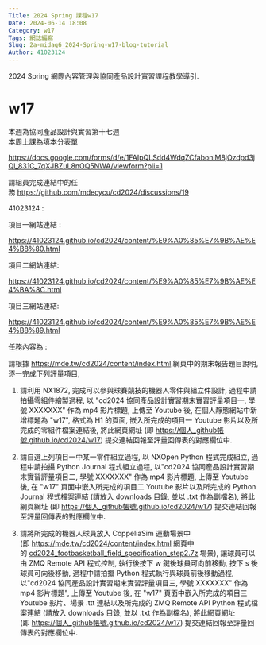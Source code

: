 ```yaml
---
Title: 2024 Spring 課程w17
Date: 2024-06-14 18:08
Category: w17
Tags: 網誌編寫
Slug: 2a-midag6_2024-Spring-w17-blog-tutorial
Author: 41023124
---
```


2024 Spring 網際內容管理與協同產品設計實習課程教學導引.

<!-- PELICAN_END_SUMMARY -->

# w17
<p><span>本週為協同產品設計與實習第十七週</span><br><span>本周上課為填本分表單</span></p>
<p><a href="https://docs.google.com/forms/d/e/1FAIpQLSdd4WdqZCfabonlM8jOzdpd3jQl_831C_7qXJBZuL8nOQ5NWA/viewform?pli=1">https://docs.google.com/forms/d/e/1FAIpQLSdd4WdqZCfabonlM8jOzdpd3jQl_831C_7qXJBZuL8nOQ5NWA/viewform?pli=1</a>&nbsp;</p>
<p>請組員完成連結中的任務&nbsp;<a href="https://github.com/mdecycu/cd2024/discussions/19">https://github.com/mdecycu/cd2024/discussions/19</a>&nbsp;</p>
<p>41023124 :&nbsp;</p>
<p><span>項目一</span><span>網站連結 :&nbsp;</span></p>
<p><a href="https://41023124.github.io/cd2024/content/%E9%A0%85%E7%9B%AE%E4%B8%80.html">https://41023124.github.io/cd2024/content/%E9%A0%85%E7%9B%AE%E4%B8%80.html</a>&nbsp;</p>
<p><span>項目二</span><span>網站連結:</span></p>
<p><a href="https://41023124.github.io/cd2024/content/%E9%A0%85%E7%9B%AE%E4%BA%8C.html">https://41023124.github.io/cd2024/content/%E9%A0%85%E7%9B%AE%E4%BA%8C.html</a>&nbsp;</p>
<p><span>項目三網站連結:</span></p>
<p><a href="https://41023124.github.io/cd2024/content/%E9%A0%85%E7%9B%AE%E4%B8%89.html">https://41023124.github.io/cd2024/content/%E9%A0%85%E7%9B%AE%E4%B8%89.html</a>&nbsp;</p>
<p>任務內容為 :&nbsp;</p>
<p dir="auto">請根據<span>&nbsp;</span><a href="https://mde.tw/cd2024/content/index.html" rel="nofollow">https://mde.tw/cd2024/content/index.html</a><span>&nbsp;</span>網頁中的期末報告題目說明, 逐一完成下列評量項目,</p>
<ol dir="auto">
<li>
<p dir="auto">請利用 NX1872, 完成可以參與球賽競技的機器人零件與組立件設計, 過程中請拍攝零組件繪製過程, 以 "cd2024 協同產品設計實習期末實習評量項目一, 學號 XXXXXXX" 作為 mp4 影片標題, 上傳至 Youtube 後, 在個人靜態網站中新增標題為 "w17", 格式為 H1 的頁面, 嵌入所完成的項目一 Youtube 影片以及所完成的零組件檔案連結後, 將此網頁網址 (即<span>&nbsp;</span><a href="https://xn--_github-n14kz1hx94cem6g.github.io/cd2024/w17" rel="nofollow">https://個人_github帳號.github.io/cd2024/w17</a>) 提交連結回報至評量回傳表的對應欄位中.</p>
</li>
<li>
<p dir="auto">請自選上列項目一中某一零件組立過程, 以 NXOpen Python 程式完成組立, 過程中請拍攝 Python Journal 程式組立過程, 以"cd2024 協同產品設計實習期末實習評量項目二, 學號 XXXXXXX" 作為 mp4 影片標題, 上傳至 Youtube 後, 在 "w17" 頁面中嵌入所完成的項目二 Youtube 影片以及所完成的 Python Journal 程式檔案連結 (請放入 downloads 目錄, 並以 .txt 作為副檔名), 將此網頁網址 (即<span>&nbsp;</span><a href="https://xn--_github-n14kz1hx94cem6g.github.io/cd2024/w17" rel="nofollow">https://個人_github帳號.github.io/cd2024/w17</a>) 提交連結回報至評量回傳表的對應欄位中.</p>
</li>
<li>
<p dir="auto">請將所完成的機器人球員放入 CoppeliaSim 運動場景中 (即<span>&nbsp;</span><a href="https://mde.tw/cd2024/content/index.html" rel="nofollow">https://mde.tw/cd2024/content/index.html</a><span>&nbsp;</span>網頁中的<span>&nbsp;</span><a href="http://229.cycu.org/cd2024_footbasketball_field_specification_step2.7z" rel="nofollow">cd2024_footbasketball_field_specification_step2.7z</a><span>&nbsp;</span>場景), 讓球員可以由 ZMQ Remote API 程式控制, 執行後按下 w 鍵後球員可向前移動, 按下 s 後球員可向後移動, 過程中請拍攝 Python 程式執行與球員前後移動過程, 以"cd2024 協同產品設計實習期末實習評量項目三, 學號 XXXXXXX" 作為 mp4 影片標題", 上傳至 Youtube 後, 在 "w17" 頁面中嵌入所完成的項目三 Youtube 影片、場景 .ttt 連結以及所完成的 ZMQ Remote API Python 程式檔案連結 (請放入 downloads 目錄, 並以 .txt 作為副檔名), 將此網頁網址 (即<span>&nbsp;</span><a href="https://xn--_github-n14kz1hx94cem6g.github.io/cd2024/w17" rel="nofollow">https://個人_github帳號.github.io/cd2024/w17</a>) 提交連結回報至評量回傳表的對應欄位中.</p>
</li>
</ol>